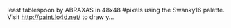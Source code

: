 least tablespoon by ABRAXAS in 48x48 #pixels using the Swanky16 palette. Visit http://paint.lo4d.net/ to draw y... 